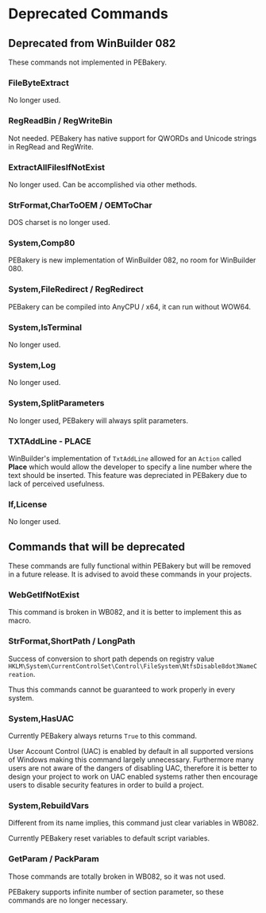 # Deprecated Commands

## Deprecated from WinBuilder 082

These commands not implemented in PEBakery.

### FileByteExtract

No longer used.

### RegReadBin / RegWriteBin

Not needed. PEBakery has native support for QWORDs and Unicode strings in RegRead and RegWrite.

### ExtractAllFilesIfNotExist

No longer used. Can be accomplished via other methods.

### StrFormat,CharToOEM / OEMToChar

DOS charset is no longer used.

### System,Comp80

PEBakery is new implementation of WinBuilder 082, no room for WinBuilder 080.

### System,FileRedirect / RegRedirect

PEBakery can be compiled into AnyCPU / x64, it can run without WOW64.

### System,IsTerminal

No longer used.

### System,Log

No longer used.

### System,SplitParameters

No longer used, PEBakery will always split parameters.

### TXTAddLine - **PLACE**

WinBuilder's implementation of `TxtAddLine` allowed for an `Action` called **Place** which would allow the developer to specify a line number where the text should be inserted. This feature was depreciated in PEBakery due to lack of perceived usefulness.

### If,License

No longer used.

## Commands that will be deprecated

These commands are fully functional within PEBakery but will be removed in a future release. It is advised to avoid these commands in your projects.

### WebGetIfNotExist

This command is broken in WB082, and it is better to implement this as macro.

### StrFormat,ShortPath / LongPath

Success of conversion to short path depends on registry value `HKLM\System\CurrentControlSet\Control\FileSystem\NtfsDisable8dot3NameCreation`.

Thus this commands cannot be guaranteed to work properly in every system.

### System,HasUAC

Currently PEBakery always returns `True` to this command.

User Account Control (UAC) is enabled by default in all supported versions of Windows making this command largely unnecessary. Furthermore many users are not aware of the dangers of disabling UAC, therefore it is better to design your project to work on UAC enabled systems rather then encourage users to disable security features in order to build a project.

### System,RebuildVars

Different from its name implies, this command just clear variables in WB082.

Currently PEBakery reset variables to default script variables.

### GetParam / PackParam

Those commands are totally broken in WB082, so it was not used.

PEBakery supports infinite number of section parameter, so these commands are no longer necessary.
